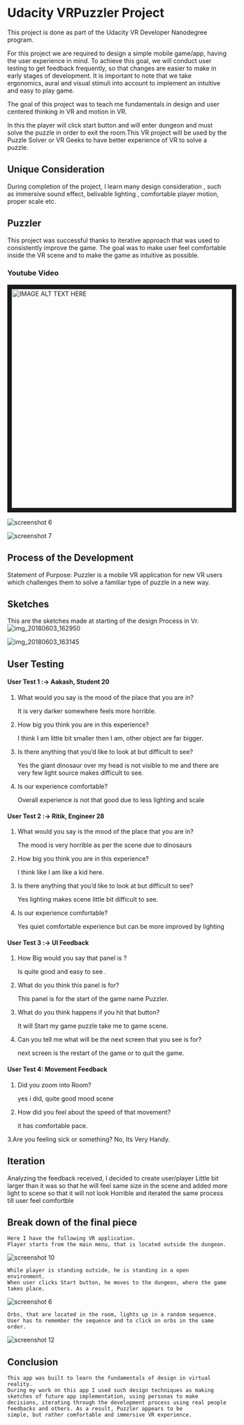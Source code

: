 #  Udacity VRPuzzler Project

This project is done as part of the Udacity VR Developer Nanodegree program.

For this project we are required to design a simple mobile game/app, having the user experience in mind. To achieve this goal, we will conduct user testing to get feedback frequently, so that changes are easier to make in early stages of development. It is important to note that we take ergonomics, aural and visual stimuli into account to implement an intuitive and easy to play game.

The goal of this project was to teach me fundamentals in design and user centered thinking in VR and motion in VR.

In this the player will click start button and will enter dungeon and must solve the puzzle in order to exit the room.This VR project will be used by the Puzzle Solver or VR Geeks to have better experience of VR to solve a puzzle.

## Unique Consideration

During completion of the project, I learn many design consideration , such as immersive sound effect, belivable lighting , comfortable player motion, proper scale etc.


## Puzzler
This project was successful thanks to iterative approach that was used to consistently improve the game. The goal was to make user feel comfortable inside the VR scene and to make the game as intuitive as possible.

### Youtube Video
<a href="http://www.youtube.com/watch?feature=player_embedded&v=b4sFEc2hZ4Q
" target="_blank"><img src="http://img.youtube.com/vi/b4sFEc2hZ4Q/0.jpg" 
alt="IMAGE ALT TEXT HERE" width="2400" height="500" border="10" /></a>

![screenshot 6](https://user-images.githubusercontent.com/21164980/41223004-31ca1692-6d86-11e8-9342-3440453148e3.png)

![screenshot 7](https://user-images.githubusercontent.com/21164980/41223627-f7e124dc-6d87-11e8-9b50-d479b7a20fcd.png)

## Process of the Development
Statement of Purpose: Puzzler is a mobile VR application for new VR users which challenges them to solve a familiar type of puzzle in a new way.

## Sketches
This are the sketches made at starting of the design Process in Vr.
![img_20180603_162950](https://user-images.githubusercontent.com/21164980/41310460-2f8beae4-6e9f-11e8-9288-5c58da8940c2.jpg)

![img_20180603_163145](https://user-images.githubusercontent.com/21164980/41310543-6aa0ae44-6e9f-11e8-834c-75cd0b2d16c3.jpg)

## User Testing
#### User Test 1 :-> Aakash, Student 20
1. What would you say is the mood of the place that you are in?

    It is very darker somewhere feels more horrible.

2. How big you think you are in this experience?

    I think I am little bit smaller then I am, other object are far bigger.

3. Is there anything that you’d like to look at but difficult to see?
  
    Yes the giant dinosaur over my head is not visible to me and there are very few light source makes difficult to see.

4. Is our experience comfortable?

    Overall experience is not that good due to less lighting and scale

#### User Test 2 :-> Ritik, Engineer 28

1. What would you say is the mood of the place that you are in?

    The mood is very horrible as per the scene due to dinosaurs

2. How big you think you are in this experience?

    I think like I am like a kid here.

3. Is there anything that you’d like to look at but difficult to see?

    Yes lighting makes scene little bit difficult to see.

4. Is our experience comfortable?

    Yes quiet comfortable experience but can be more improved by lighting

#### User Test 3 :-> UI Feedback

1. How Big would you say that panel is ?

    Is quite good and easy to see .

2. What do you think this panel is for?

    This panel is for the start of the game name Puzzler.

3. What do you think happens if you hit that button?

    It will Start my game puzzle take me to game scene.

4. Can you tell me what will be the next screen that you see is for?

    next screen is the restart of the game or to quit the game.

#### User Test 4: Movement Feedback
1. Did you zoom into Room?

     yes i did, quite good mood scene

2. How did you feel about the speed of that movement?

    it has comfortable pace.

3.Are you feeling sick or something?
    No, Its Very Handy.
   
## Iteration

Analyzing the feedback received, I decided to create user/player Little bit larger than it was so that he will feel same size in the scene and added more light to scene so that it will not look Horrible and iterated the same process till user feel comfortble

## Break down of the final piece
    
    Here I have the following VR application.
    Player starts from the main menu, that is located outside the dungeon.
![screenshot 10](https://user-images.githubusercontent.com/21164980/41639136-6aa87774-747a-11e8-8daf-3fcf43f182df.png)

    While player is standing outside, he is standing in a open environment.
    When user clicks Start button, he moves to the dungeon, where the game takes place.
    
![screenshot 6](https://user-images.githubusercontent.com/21164980/41804968-bf0def2a-76bd-11e8-92e6-e1778a8cb440.png)
    
    Orbs, that are located in the room, lights up in a random sequence. 
    User has to remember the sequence and to click on orbs in the same order.
    
![screenshot 12](https://user-images.githubusercontent.com/21164980/41829155-d3739380-7856-11e8-8a9a-07091fcd36b8.png)

## Conclusion

    This app was built to learn the fundamentals of design in virtual reality. 
    During my work on this app I used such design techniques as making sketches of future app implementation, using personas to make         decisions, iterating through the development process using real people feedbacks and others. As a result, Puzzler appears to be         simple, but rather comfortable and immersive VR experience.


    




    
    
